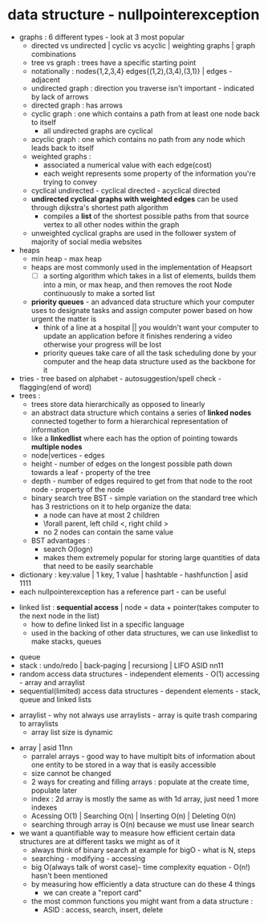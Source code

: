 # data structure - nullpointerexception

-   graphs : 6 different types - look at 3 most popular
    -   directed vs undirected | cyclic vs acyclic | weighting graphs | graph combinations
    -   tree vs graph : trees have a specific starting point
    -   notationally : nodes{1,2,3,4} edges{(1,2),(3,4),(3,1)} | edges - adjacent
    -   undirected graph : direction you traverse isn't important - indicated by lack of arrows
    -   directed graph : has arrows
    -   cyclic graph : one which contains a path from at least one node back to itself
        -   all undirected graphs are cyclical
    -   acyclic graph : one which contains no path from any node which leads back to itself
    -   weighted graphs :
        -   associated a numerical value with each edge(cost)
        -   each weight represents some property of the information you're trying to convey
    -   cyclical undirected - cyclical directed - acyclical directed
    -   **undirected cyclical graphs with weighted edges** can be used through dijkstra's shortest path algorithm
        -   compiles a **list** of the shortest possible paths from that source vertex to all other nodes within the graph
    -   unweighted cyclical graphs are used in the follower system of majority of social media websites
-   heaps
    -   min heap - max heap
    *   heaps are most commonly used in the implementation of Heapsort
        -   [ ] a sorting algorithm which takes in a list of elements, builds them into a min, or max heap, and then removes the root Node continuously to make a sorted list
    *   **priority queues** - an advanced data structure which your computer uses to designate tasks and assign computer power based on how urgent the matter is
        -   think of a line at a hospital || you wouldn't want your computer to update an application before it finishes rendering a video otherwise your progress will be lost
        -   priority queues take care of all the task scheduling done by your computer and the heap data structure used as the backbone for it
-   tries - tree based on alphabet - autosuggestion/spell check - flagging(end of word)
-   trees :
    -   trees store data hierarchically as opposed to linearly
    -   an abstract data structure which contains a series of **linked nodes** connected together to form a hierarchical representation of information
    -   like a **linkedlist** where each has the option of pointing towards **multiple nodes**
    -   node|vertices - edges
    -   height - number of edges on the longest possible path down towards a leaf - property of the tree
    -   depth - number of edges required to get from that node to the root node - property of the node
    -   binary search tree BST - simple variation on the standard tree which has 3 restrictions on it to help organize the data:
        -   a node can have at most 2 children
        -   \forall parent, left child <, right child >
        -   no 2 nodes can contain the same value
    -   BST advantages :
        -   search O(logn)
        -   makes them extremely popular for storing large quantities of data that need to be easily searchable
-   dictionary : key:value | 1 key, 1 value | hashtable - hashfunction | asid 1111
-   each nullpointerexception has a reference part - can be useful

*   linked list : **sequential access** | node = data + pointer(takes computer to the next node in the list)
    -   how to define linked list in a specific language
    -   used in the backing of other data structures, we can use linkedlist to make stacks, queues

-   queue
-   stack : undo/redo | back-paging | recursiong | LIFO ASID nn11
-   random access data structures - independent elements - O(1) accessing - array and arraylist
-   sequential(limited) access data structures - dependent elements - stack, queue and linked lists

*   arraylist - why not always use arraylists - array is quite trash comparing to arraylists
    -   array list size is dynamic

-   array | asid 11nn
    -   parralel arrays - good way to have multiplt bits of information about one entity to be stored in a way that is easily accessible
    -   size cannot be changed
    -   2 ways for creating and filling arrays : populate at the create time, populate later
    -   index : 2d array is mostly the same as with 1d array, just need 1 more indexes
    -   Acessing O(1) | Searching O(n) | Inserting O(n) | Deleting O(n)
    -   searching through array is O(n) because we must use linear search
-   we want a quantifiable way to measure how efficient certain data structures are at different tasks we might as of it
    -   always think of binary search at example for bigO - what is N, steps
    -   searching - modifying - accessing
    -   big O(always talk of worst case)- time complexity equation - O(n!) hasn't been mentioned
    -   by measuring how efficiently a data structure can do these 4 things
        -   we can create a "report card"
    -   the most common functions you might want from a data structure :
        -   ASID : access, search, insert, delete

